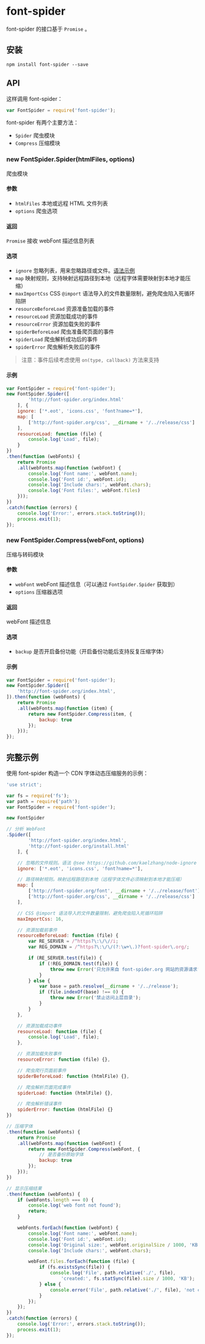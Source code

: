 # font-spider

font-spider 的接口基于 `Promise` 。

## 安装

``` shell
npm install font-spider --save
```

## API

这样调用 font-spider：

``` javascript
var FontSpider = require('font-spider');
```

font-spider 有两个主要方法：

- `Spider` 爬虫模块
- `Compress` 压缩模块

### new FontSpider.Spider(htmlFiles, options)

爬虫模块

#### 参数

- `htmlFiles` 本地或远程 HTML 文件列表
- `options` 爬虫选项

#### 返回

`Promise` 接收 webFont 描述信息列表

#### 选项

- `ignore` 忽略列表，用来忽略路径或文件。[语法示例](https://github.com/kaelzhang/node-ignore)
- `map` 映射规则，支持映射远程路径到本地（远程字体需要映射到本地才能压缩）
- `maxImportCss` CSS `@import` 语法导入的文件数量限制，避免爬虫陷入死循环陷阱
- `resourceBeforeLoad` 资源准备加载的事件
- `resourceLoad` 资源加载成功的事件
- `resourceError` 资源加载失败的事件
- `spiderBeforeLoad` 爬虫准备爬页面的事件
- `spiderLoad` 爬虫解析成功后的事件
- `spiderError` 爬虫解析失败后的事件

> 注意：事件后续考虑使用 `on(type, callback)` 方法来支持

#### 示例

``` javascript
var FontSpider = require('font-spider');
new FontSpider.Spider([
        'http://font-spider.org/index.html'
    ], {
    ignore: ['*.eot', 'icons.css', 'font?name=*'],
    map: [
        ['http://font-spider.org/css', __dirname + '/../release/css']
    ],
    resourceLoad: function (file) {
        console.log('Load', file);
    }
})
.then(function (webFonts) {
    return Promise
    .all(webFonts.map(function (webFont) {
        console.log('Font name:', webFont.name);
        console.log('Font id:', webFont.id);
        console.log('Include chars:', webFont.chars);
        console.log('Font files:', webFont.files)
    }));
})
.catch(function (errors) {
    console.log('Error:', errors.stack.toString());
    process.exit(1);
});
```

### new FontSpider.Compress(webFont, options)

压缩与转码模块

#### 参数

- `webFont` webFont 描述信息（可以通过 `FontSpider.Spider` 获取到）
- `options` 压缩器选项

#### 返回

webFont 描述信息

#### 选项

- `backup` 是否开启备份功能（开启备份功能后支持反复压缩字体）

#### 示例

``` javascript
var FontSpider = require('font-spider');
new FontSpider.Spider([
    'http://font-spider.org/index.html',
]).then(function (webFonts) {
    return Promise
    .all(webFonts.map(function (item) {
        return new FontSpider.Compress(item, {
            backup: true
        });
    }));
});
```

## 完整示例

使用 font-spider 构造一个 CDN 字体动态压缩服务的示例：

``` javascript
'use strict';

var fs = require('fs');
var path = require('path');
var FontSpider = require('font-spider');

new FontSpider

// 分析 WebFont
.Spider([
        'http://font-spider.org/index.html',
        'http://font-spider.org/install.html'
    ], {

    // 忽略的文件规则。语法 @see https://github.com/kaelzhang/node-ignore
    ignore: ['*.eot', 'icons.css', 'font?name=*'],

    // 路径映射规则。映射远程路径到本地（远程字体文件必须映射到本地才能压缩）
    map: [
        ['http://font-spider.org/font', __dirname + '/../release/font'],
        ['http://font-spider.org/css', __dirname + '/../release/css']
    ],

    // CSS @import 语法导入的文件数量限制，避免爬虫陷入死循环陷阱
    maxImportCss: 16,

    // 资源加载前事件
    resourceBeforeLoad: function (file) {
        var RE_SERVER = /^https?\:\/\//i;
        var REG_DOMAIN = /^https?\:\/\/(?:\w+\.)?font-spider\.org/;

        if (RE_SERVER.test(file)) {
            if (!REG_DOMAIN.test(file)) {
                throw new Error('只允许来自 font-spider.org 网站的资源请求');
            }
        } else {
            var base = path.resolve(__dirname + '/../release');
            if (file.indexOf(base) !== 0) {
                throw new Error('禁止访问上层目录');
            }
        }
    },

    // 资源加载成功事件
    resourceLoad: function (file) {
        console.log('Load', file);
    },

    // 资源加载失败事件
    resourceError: function (file) {},

    // 爬虫爬行页面前事件
    spiderBeforeLoad: function (htmlFile) {},

    // 爬虫解析页面完成事件
    spiderLoad: function (htmlFile) {},

    // 爬虫解析错误事件
    spiderError: function (htmlFile) {}
})

// 压缩字体
.then(function (webFonts) {
    return Promise
    .all(webFonts.map(function (webFont) {
        return new FontSpider.Compress(webFont, {
            // 是否备份原始字体
            backup: true
        });
    }));
})

// 显示压缩结果
.then(function (webFonts) {
    if (webFonts.length === 0) {
        console.log('web font not found');
        return;
    }

    webFonts.forEach(function (webFont) {
        console.log('Font name:', webFont.name);
        console.log('Font id:', webFont.id);
        console.log('Original size:', webFont.originalSize / 1000, 'KB');
        console.log('Include chars:', webFont.chars);

        webFont.files.forEach(function (file) {
            if (fs.existsSync(file)) {
                console.log('File', path.relative('./', file),
                    'created:', fs.statSync(file).size / 1000, 'KB');
            } else {
                console.error('File', path.relative('./', file), 'not created');
            }
        });
    });
})
.catch(function (errors) {
    console.log('Error:', errors.stack.toString());
    process.exit(1);
});
```